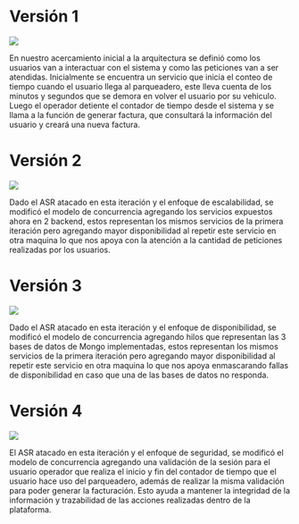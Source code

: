 # Versión 1
![](https://github.com/MISO-4206/201820-Repo-Grupo-01/blob/master/Imagenes/vista_concurrencia_sp1.jpg)

En nuestro acercamiento inicial a la arquitectura se definió como los usuarios van a interactuar con el sistema y como las peticiones van a ser atendidas. Inicialmente se encuentra un servicio que inicia el conteo de tiempo cuando el usuario llega al parqueadero, este lleva cuenta de los minutos y segundos que se demora en volver el usuario por su vehiculo. Luego el operador detiente el contador de tiempo desde el sistema y se llama a la función de generar factura, que consultará la información del usuario y creará una nueva factura.

# Versión 2
![](https://github.com/MISO-4206/201820-Repo-Grupo-01/blob/master/Imagenes/vista_concurrencia_sp2.jpg)
 
Dado el ASR atacado en esta iteración y el enfoque de escalabilidad, se modificó el modelo de concurrencia agregando los servicios expuestos ahora en 2 backend, estos representan los mismos servicios de la primera iteración pero agregando mayor disponibilidad al repetir este servicio en otra maquina lo que nos apoya con la atención a la cantidad de peticiones realizadas por los usuarios.

# Versión 3
![](https://github.com/MISO-4206/201820-Repo-Grupo-01/blob/master/Imagenes/Sprint%203-vista_de%20concurrencia.png?raw=true)
 
Dado el ASR atacado en esta iteración y el enfoque de disponibilidad, se modificó el modelo de concurrencia agregando hilos que representan las 3 bases de datos de Mongo implementadas, estos representan los mismos servicios de la primera iteración pero agregando mayor disponibilidad al repetir este servicio en otra maquina lo que nos apoya enmascarando fallas de disponibilidad en caso que una de las bases de datos no responda.

# Versión 4
![](https://github.com/MISO-4206/201820-Repo-Grupo-01/blob/master/Imagenes/Sprint%204-vista_de%20concurrencia.jpg?raw=true)

El ASR atacado en esta iteración y el enfoque de seguridad, se modificó el modelo de concurrencia agregando una validación de la sesión para el usuario operador que realiza el inicio y fin del contador de tiempo que el usuario hace uso del parqueadero, además de realizar la misma validación para poder generar la facturación. Esto ayuda a mantener la integridad de la información y trazabilidad de las acciones realizadas dentro de la plataforma.